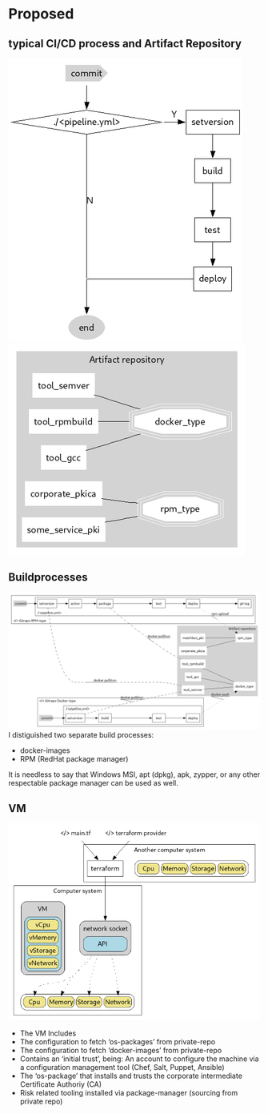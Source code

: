 # Proposed

## typical CI/CD process and Artifact Repository
![typical CI/CD process](img/typical-cicdprocess.png)
![Artifact Repository](img/artifact_repo.png)

## Buildprocesses
![Buildprocess](img/buildproces.png)
I distiguished two separate build processes:

* docker-images
* RPM (RedHat package manager)

It is needless to say that Windows MSI, apt (dpkg), apk, zypper, or any other respectable package manager can be used as well.

## VM
![VM](img/libvirt.png)

* The VM Includes
* The configuration to fetch ‘os-packages’ from private-repo
* The configuration to fetch ‘docker-images’ from private-repo
* Contains an ‘initial trust’, being: An account to configure the machine via a configuration management tool (Chef, Salt, Puppet, Ansible)
* The ‘os-package’ that installs and trusts the corporate intermediate Certificate Authoriy (CA) 
* Risk related tooling installed via package-manager (sourcing from private repo)
